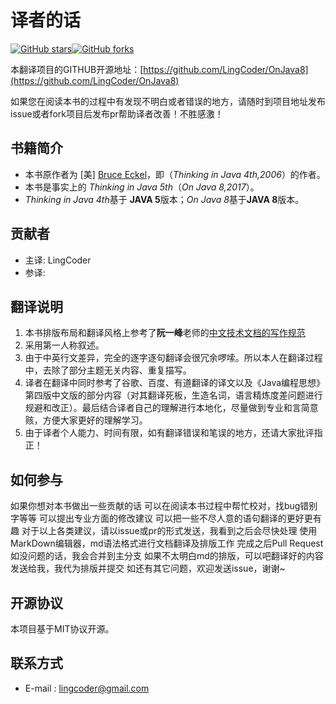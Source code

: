 # 译者的话

[![GitHub stars](https://img.shields.io/github/stars/lingcoder/OnJava8.svg?style=social&label=Star&)](https://github.com/lingcoder/OnJava8/stargazers)[![GitHub forks](https://img.shields.io/github/forks/lingcoder/OnJava8.svg?style=social&label=Fork&)](https://github.com/lingcoder/OnJava8/fork)

本翻译项目的GITHUB开源地址：[https://github.com/LingCoder/OnJava8](https://github.com/LingCoder/OnJava8)

如果您在阅读本书的过程中有发现不明白或者错误的地方，请随时到项目地址发布issue或者fork项目后发布pr帮助译者改善！不胜感激！


## 书籍简介

* 本书原作者为 \[美\] [Bruce Eckel](https://github.com/BruceEckel)，即（*Thinking in Java 4th,2006*）的作者。
* 本书是事实上的 *Thinking in Java 5th*（*On Java 8,2017*）。
* *Thinking in Java 4th*基于 **JAVA 5**版本；*On Java 8*基于**JAVA 8**版本。


## 贡献者

- 主译: LingCoder
- 参译:  


## 翻译说明

1. 本书排版布局和翻译风格上参考了**阮一峰**老师的[中文技术文档的写作规范](https://github.com/ruanyf/document-style-guide)
2. 采用第一人称叙述。
3. 由于中英行文差异，完全的逐字逐句翻译会很冗余啰嗦。所以本人在翻译过程中，去除了部分主题无关内容、重复描写。
4. 译者在翻译中同时参考了谷歌、百度、有道翻译的译文以及《Java编程思想》第四版中文版的部分内容（对其翻译死板，生造名词，语言精炼度差问题进行规避和改正）。最后结合译者自己的理解进行本地化，尽量做到专业和言简意赅，方便大家更好的理解学习。
5. 由于译者个人能力、时间有限，如有翻译错误和笔误的地方，还请大家批评指正！


## 如何参与

如果你想对本书做出一些贡献的话
可以在阅读本书过程中帮忙校对，找bug错别字等等
可以提出专业方面的修改建议
可以把一些不尽人意的语句翻译的更好更有趣
对于以上各类建议，请以issue或pr的形式发送，我看到之后会尽快处理
使用MarkDown编辑器，md语法格式进行文档翻译及排版工作
完成之后Pull Request
如没问题的话，我会合并到主分支
如果不太明白md的排版，可以吧翻译好的内容发送给我，我代为排版并提交
如还有其它问题，欢迎发送issue，谢谢~


## 开源协议

本项目基于MIT协议开源。


## 联系方式

* E-mail : <lingcoder@gmail.com>

<div style="page-break-after: always;"></div>
